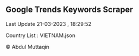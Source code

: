 

## Google Trends Keywords Scraper 
 
Last Update 21-03-2023 , 18:29:52

Country List :
VIETNAM.json



© Abdul Muttaqin 
